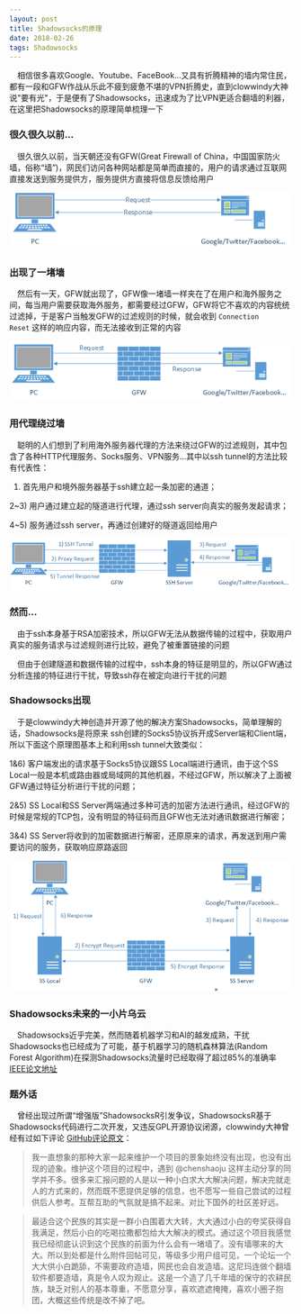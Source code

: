 ```yaml
---
layout: post
title: Shadowsocks的原理
date: 2018-02-26
tags: Shadowsocks
---
```


　相信很多喜欢Google、Youtube、FaceBook...又具有折腾精神的墙内常住民，都有一段和GFW作战从乐此不疲到疲惫不堪的VPN折腾史，直到clowwindy大神说"要有光"，于是便有了Shadowsocks，迅速成为了比VPN更适合翻墙的利器，在这里把Shadowsocks的原理简单梳理一下

### 很久很久以前...

　很久很久以前，当天朝还没有GFW(Great Firewall of China，中国国家防火墙，俗称“墙”)，网民们访问各种网站都是简单而直接的，用户的请求通过互联网直接发送到服务提供方，服务提供方直接将信息反馈给用户

![](/images/posts/Shadowsocks/image1.png)

### 出现了一堵墙

　然后有一天，GFW就出现了，GFW像一堵墙一样夹在了在用户和海外服务之间，每当用户需要获取海外服务，都需要经过GFW，GFW将它不喜欢的内容统统过滤掉，于是客户当触发GFW的过滤规则的时候，就会收到 `Connection Reset` 这样的响应内容，而无法接收到正常的内容 

![](/images/posts/Shadowsocks/image2.png)

### 用代理绕过墙

　聪明的人们想到了利用海外服务器代理的方法来绕过GFW的过滤规则，其中包含了各种HTTP代理服务、Socks服务、VPN服务...其中以ssh tunnel的方法比较有代表性：

1) 首先用户和境外服务器基于ssh建立起一条加密的通道；

2~3) 用户通过建立起的隧道进行代理，通过ssh server向真实的服务发起请求；

4~5) 服务通过ssh server，再通过创建好的隧道返回给用户

![](/images/posts/Shadowsocks/image3.png)

### 然而...

　由于ssh本身基于RSA加密技术，所以GFW无法从数据传输的过程中，获取用户真实的服务请求与过滤规则进行比较，避免了被重置链接的问题

　但由于创建隧道和数据传输的过程中，ssh本身的特征是明显的，所以GFW通过分析连接的特征进行干扰，导致ssh存在被定向进行干扰的问题

### Shadowsocks出现

　于是clowwindy大神创造并开源了他的解决方案Shadowsocks，简单理解的话，Shadowsocks是将原来 ssh创建的Socks5协议拆开成Server端和Client端，所以下面这个原理图基本上和利用ssh tunnel大致类似：

1&6) 客户端发出的请求基于Socks5协议跟SS Local端进行通讯，由于这个SS Local一般是本机或路由器或局域网的其他机器，不经过GFW，所以解决了上面被GFW通过特征分析进行干扰的问题；

2&5) SS Local和SS Server两端通过多种可选的加密方法进行通讯，经过GFW的时候是常规的TCP包，没有明显的特征码而且GFW也无法对通讯数据进行解密；

3&4) SS Server将收到的加密数据进行解密，还原原来的请求，再发送到用户需要访问的服务，获取响应原路返回

![](/images/posts/Shadowsocks/image4.png)

### Shadowsocks未来的一小片乌云

　Shadowsocks近乎完美，然而随着机器学习和AI的越发成熟，干扰Shadowsocks也已经成为了可能，基于机器学习的随机森林算法(Random Forest Algorithm)在探测Shadowsocks流量时已经取得了超过85%的准确率 [IEEE论文地址](http://ieeexplore.ieee.org/document/8048116/?reload=true#full-text-section)

### 题外话

　曾经出现过所谓“增强版”ShadowsocksR引发争议，ShadowsocksR基于Shadowsocks代码进行二次开发，又违反GPL开源协议闭源，clowwindy大神曾经有过如下评论 [GitHub评论原文](https://github.com/shadowsocks/shadowsocks-windows/issues/293#issuecomment-132253168)：

> 我一直想象的那种大家一起来维护一个项目的景象始终没有出现，也没有出现的迹象。维护这个项目的过程中，遇到 @chenshaoju 这样主动分享的同学并不多。很多来汇报问题的人是以一种小白求大大解决问题，解决完就走人的方式来的，然而既不愿提供足够的信息，也不愿写一些自己尝试的过程供后人参考。互帮互助的气氛就是搞不起来。对比下国外的社区差好远。

> 最适合这个民族的其实是一群小白围着大大转，大大通过小白的夸奖获得自我满足，然后小白的吃喝拉撒都包给大大解决的模式。通过这个项目我感觉我已经彻底认识到这个民族的前面为什么会有一堵墙了。没有墙哪来的大大。所以到处都是什么附件回帖可见，等级多少用户组可见，一个论坛一个大大供小白跪舔，不需要政府造墙，网民也会自发造墙。这尼玛连做个翻墙软件都要造墙，真是令人叹为观止。这是一个造了几千年墙的保守的农耕民族，缺乏对别人的基本尊重，不愿意分享，喜欢遮遮掩掩，喜欢小圈子抱团，大概这些传统是改不掉了吧。

> 


